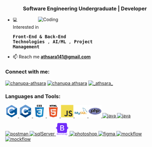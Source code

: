 <!-- ![MasterHead](https://newrelic.com/sites/default/files/2021-04/good-programmer-banner-final.jpg)  -->
<!-- <h1 align="center">Chanupa Athsara</h1> -->
<!-- <h1 align="center"> - Software Engineering Undergraduate | Developer - </h1>  -->
<h3 align="center">Software Engineering Undergraduate | Developer</h3>  
<img align="right" alt="Coding" width="400" src="https://images.squarespace-cdn.com/content/v1/5769fc401b631bab1addb2ab/1541580611624-TE64QGKRJG8SWAIUS7NS/ke17ZwdGBToddI8pDm48kPoswlzjSVMM-SxOp7CV59BZw-zPPgdn4jUwVcJE1ZvWQUxwkmyExglNqGp0IvTJZamWLI2zvYWH8K3-s_4yszcp2ryTI0HqTOaaUohrI8PI6FXy8c9PWtBlqAVlUS5izpdcIXDZqDYvprRqZ29Pw0o/coding-freak.gif">


<!-- <p align="left"> <img src="https://komarev.com/ghpvc/?username=chanupa2002&label=Profile%20views&color=0e75b6&style=flat" alt="chanupa2002" /> </p>  -->

- 💻 Interested in
        <br><pre>**Front-End & Back-End Technologies** , **AI/ML** , **Project Management**</pre>

- 📫 Reach me **athsara141@gmail.com**


<h3 align="left">Connect with me:</h3>
<p align="left">
<a href="https://www.linkedin.com/in/chanupa-athsara-4a78a8236/" target="blank"><img align="center" src="https://raw.githubusercontent.com/rahuldkjain/github-profile-readme-generator/master/src/images/icons/Social/linked-in-alt.svg" alt="chanupa-athsara" height="30" width="40" /></a>
<a href="https://web.facebook.com/chanupa.athsara.1/" target="blank"><img align="center" src="https://raw.githubusercontent.com/rahuldkjain/github-profile-readme-generator/master/src/images/icons/Social/facebook.svg" alt="chanupa athsara" height="30" width="40" /></a>
<a href="https://www.instagram.com/_athsara_/" target="blank"><img align="center" src="https://raw.githubusercontent.com/rahuldkjain/github-profile-readme-generator/master/src/images/icons/Social/instagram.svg" alt="_athsara_" height="30" width="40" /></a>
</p>

<h3 align="left">Languages and Tools:</h3>
<p align="left"> <a href="https://www.cprogramming.com/" target="_blank" rel="noreferrer"> <img src="https://raw.githubusercontent.com/devicons/devicon/master/icons/c/c-original.svg" alt="c" width="40" height="40"/> </a> <a href="https://www.w3schools.com/cpp/" target="_blank" rel="noreferrer"> <img src="https://raw.githubusercontent.com/devicons/devicon/master/icons/cplusplus/cplusplus-original.svg" alt="cplusplus" width="40" height="40"/> </a> <a href="https://www.w3schools.com/css/" target="_blank" rel="noreferrer"> <img src="https://raw.githubusercontent.com/devicons/devicon/master/icons/css3/css3-original-wordmark.svg" alt="css3" width="40" height="40"/> </a>  <a href="https://www.w3.org/html/" target="_blank" rel="noreferrer"> <img src="https://raw.githubusercontent.com/devicons/devicon/master/icons/html5/html5-original-wordmark.svg" alt="html5" width="40" height="40"/> </a> <a href="https://developer.mozilla.org/en-US/docs/Web/JavaScript" target="_blank" rel="noreferrer"> <img src="https://raw.githubusercontent.com/devicons/devicon/master/icons/javascript/javascript-original.svg" alt="javascript" width="40" height="40"/> </a> <a href="https://www.mysql.com/" target="_blank" rel="noreferrer"> <img src="https://raw.githubusercontent.com/devicons/devicon/master/icons/mysql/mysql-original-wordmark.svg" alt="mysql" width="40" height="40"/> </a>  <a href="https://www.php.net" target="_blank" rel="noreferrer"><img src="https://raw.githubusercontent.com/devicons/devicon/master/icons/php/php-original.svg" alt="php" width="40" height="40"/> </a> <a href="https://www.java.com/en/" target="_blank" rel="noreferrer"><img src="https://1000logos.net/wp-content/uploads/2020/09/Java-Logo.png" alt="java" width="40" height="40"/> </a>  <a href="https://www.python.org/" target="_blank" rel="noreferrer"><img src="https://encrypted-tbn0.gstatic.com/images?q=tbn:ANd9GcQ89NlVK9G8MUgOHgAGwXayi6Ev-vWq9ZHtRQ&s" alt="java" width="40" height="40"/> </a> </p>   <a href="https://www.postman.com/" target="_blank" rel="noreferrer"> <img src="https://www.vectorlogo.zone/logos/getpostman/getpostman-icon.svg" alt="postman" width="40" height="40"/> </a>  <a href="https://learn.microsoft.com/en-us/sql/ssms/download-sql-server-management-studio-ssms?view=sql-server-ver16" target="_blank" rel="noreferrer"> <img src="https://cyclr.com/wp-content/uploads/2022/03/ext-550.png.webp" alt="sqlServer" width="40" height="40"/> </a> <a href="https://getbootstrap.com" target="_blank" rel="noreferrer"> <img src="https://raw.githubusercontent.com/devicons/devicon/master/icons/bootstrap/bootstrap-plain-wordmark.svg" alt="bootstrap" width="40" height="40"/> </a> <a href="https://www.photoshop.com/en" target="_blank" rel="noreferrer"><img src="https://uxwing.com/wp-content/themes/uxwing/download/brands-and-social-media/adobe-photoshop-icon.png" alt="photoshop" width="40" height="40"/> </a>  <a href="https://www.figma.com/" target="_blank" rel="noreferrer"> <img src="https://www.vectorlogo.zone/logos/figma/figma-icon.svg" alt="figma" width="40" height="40"/> </a>   <a href="https://opencv.org/" target="_blank" rel="noreferrer"> <img src="https://opencv.org/wp-content/uploads/2022/05/logo.png" alt="mockflow" width="40" height="40"/> </a> <a href="https://mockflow.com/" target="_blank" rel="noreferrer"> <img src="https://www.svgrepo.com/show/354080/mockflow.svg" alt="mockflow" width="40" height="40"/> </a>
